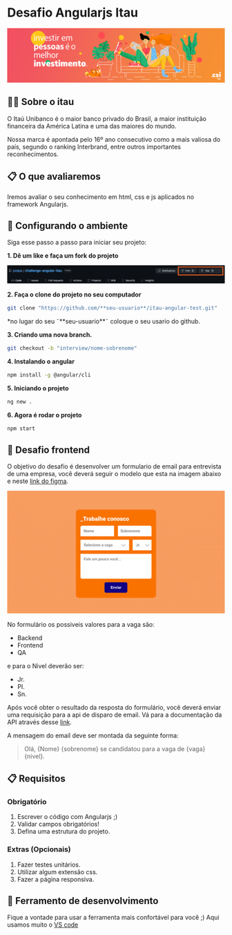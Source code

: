 # Desafio Angularjs Itau

![Banner](./doc/img/banner.png)

## 💁‍♂️ Sobre o itau 

O Itaú Unibanco é o maior banco privado do Brasil, a maior instituição financeira da América Latina e uma das maiores do mundo.

Nossa marca é apontada pelo 16º ano consecutivo como a mais valiosa do país, segundo o ranking Interbrand, entre outros importantes reconhecimentos.

## 📋 O que avaliaremos

Iremos avaliar o seu conhecimento em html, css e js aplicados no framework Angularjs.

## 🔧 Configurando o ambiente

Siga esse passo a passo para iniciar seu projeto:

**1. Dê um like e faça um fork do projeto**

![fork e estrela](./doc/img/fork-star.png)

**2. Faça o clone do projeto no seu computador**

```sh
git clone "https://github.com/**seu-usuario**/itau-angular-test.git"
```
*no lugar do seu ˜\*\*seu-usuario\*\*˜ coloque o seu usario do github.

**3. Criando uma nova branch.**

```sh
git checkout -b "interview/nome-sobrenome"
```

**4. Instalando o angular**

```sh
npm install -g @angular/cli
```

**5. Iniciando o projeto**

```sh
ng new .
```

**6. Agora é rodar o projeto**

```sh
npm start
```

## 🚀 Desafio frontend

O objetivo do desafio é desenvolver um formulario de email para entrevista de uma empresa, você deverá seguir o modelo que esta na imagem abaixo e neste [link do figma](https://www.figma.com/file/dVWdCvHTi7k2wIvaOMUfF9/Desafio-Frontend-Itau?node-id=0%3A1).

![Imagem base](./doc/img/desafio-base.png)

No formulário os possiveis valores para a vaga são:

- Backend
- Frontend
- QA

e para o Nivel deverão ser:

- Jr.
- Pl.
- Sn.

Após você obter o resultado da resposta do formulário, você deverá enviar uma requisição para a api de disparo de email. Vá para a documentação da API através desse [link](https://github.com/jutape/email-sender).

A mensagem do email deve ser montada da seguinte forma:

> Olá, {Nome} {sobrenome} se candidatou para a vaga de {vaga} {nivel}.

## 📋 Requisitos

### Obrigatório

1. Escrever o código com Angularjs  ;)
2. Validar campos obrigatórios!
3. Defina uma estrutura do projeto.

### Extras (Opcionais)

1. Fazer testes unitários.
2. Utilizar algum extensão css.
3. Fazer a página responsiva.

## 🔨 Ferramento de desenvolvimento

Fique a vontade para usar a ferramenta mais confortável para você ;)
Aqui usamos muito o [VS code](https://code.visualstudio.com/)